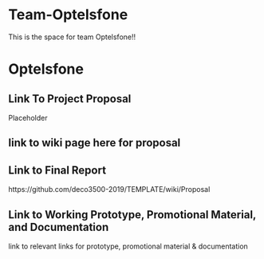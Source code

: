 # Team-Optelsfone
This is the space for team Optelsfone!!
<h1>Optelsfone</h1>

<h2>Link To Project Proposal</h2>
Placeholder
<h2>link to wiki page here for proposal</h2>

<h2>Link to Final Report</h2>
https://github.com/deco3500-2019/TEMPLATE/wiki/Proposal

<h2>Link to Working Prototype, Promotional Material, and Documentation</h2>
link to relevant links for prototype, promotional material & documentation
